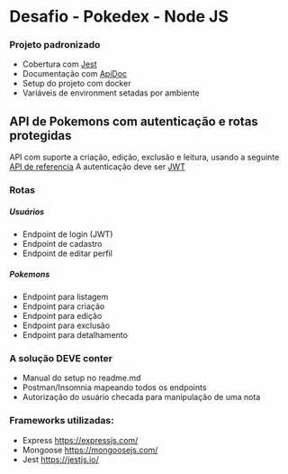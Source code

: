 # Desafio - Pokedex - Node JS

### Projeto padronizado

- Cobertura com [Jest](https://jestjs.io/)
- Documentação com [ApiDoc](https://apidocjs.com/)
- Setup do projeto com docker
- Variáveis de environment setadas por ambiente

## API de Pokemons com autenticação e rotas protegidas

API com suporte a criação, edição, exclusão e leitura, usando a seguinte
[API de referencia](https://pokeapi.co/)
A autenticação deve ser [JWT](https://jwt.io/)

### Rotas

##### Usuários

- Endpoint de login (JWT)
- Endpoint de cadastro
- Endpoint de editar perfil

##### Pokemons

- Endpoint para listagem
- Endpoint para criação
- Endpoint para edição
- Endpoint para exclusão
- Endpoint para detalhamento

### A solução DEVE conter

- Manual do setup no readme.md
- Postman/Insomnia mapeando todos os endpoints
- Autorização do usuário checada para manipulação de uma nota

### Frameworks utilizadas:

- Express https://expressjs.com/
- Mongoose https://mongoosejs.com/
- Jest https://jestjs.io/